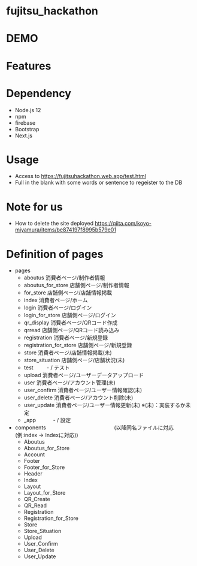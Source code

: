 # fujitsu_hackathon

# DEMO

# Features

# Dependency
- Node.js 12
- npm
- firebase
- Bootstrap
- Next.js

# Usage
- Access to https://fujitsuhackathon.web.app/test.html
- Full in the blank with some words or sentence to regeister to the DB

# Note for us
- How to delete the site deployed
https://qiita.com/koyo-miyamura/items/be874197f8995b579e01

# Definition of pages
- pages
    - aboutus                      消費者ページ/制作者情報
    - aboutus_for_store            店舗側ページ/制作者情報
    - for_store                    店舗側ページ/店舗情報掲載
    - index                        消費者ページ/ホーム
    - login                        消費者ページ/ログイン
    - login_for_store              店舗側ページ/ログイン
    - qr_display                    消費者ページ/QRコード作成
    - qrread                      店舗側ページ/QRコード読み込み
    - registration                 消費者ページ/新規登録
    - registration_for_store       店舗側ページ/新規登録
    - store                        消費者ページ/店舗情報掲載(未)
    - store_situation              店舗側ページ/店舗状況(未)
    - test                         　　  -     /    テスト
    - upload                       消費者ページ/ユーザーデータアップロード
    - user                         消費者ページ/アカウント管理(未)
    - user_confirm                 消費者ページ/ユーザー情報確認(未)
    - user_delete                  消費者ページ/アカウント削除(未)
    - user_update                  消費者ページ/ユーザー情報更新(未)        ※(未)：実装するか未定
    - _app                         　　　-     /     設定
- components　　　　　　　　　　　　　(以降同名ファイルに対応(例:index -> Indexに対応))
    - Aboutus                       
    - Aboutus_for_Store
    - Account
    - Footer
    - Footer_for_Store
    - Header
    - Index
    - Layout
    - Layout_for_Store
    - QR_Create
    - QR_Read
    - Registration
    - Registration_for_Store
    - Store
    - Store_Situation
    - Upload
    - User_Confirm
    - User_Delete
    - User_Update
